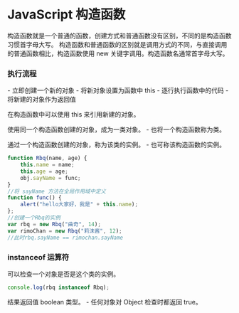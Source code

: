 # JavaScript 构造函数

构造函数就是一个普通的函数，创建方式和普通函数没有区别，不同的是构造函数习惯首字母大写。
构造函数和普通函数的区别就是调用方式的不同，与直接调用的普通函数相比，构造函数使用 new 关键字调用。构造函数名通常首字母大写。

### 执行流程

 \- 立即创建一个新的对象
 \- 将新对象设置为函数中 this
 \- 逐行执行函数中的代码
 \- 将新建的对象作为返回值

在构造函数中可以使用 this 来引用新建的对象。

使用同一个构造函数创建的对象，成为一类对象。
 \- 也将一个构造函数称为类。

通过一个构造函数创建的对象，称为该类的实例。
 \- 也可称该构造函数的实例。

```javascript
function Rbq(name, age) {
    this.name = name;
    this.age = age;
    obj.sayName = func;
}
//将 sayName 方法在全局作用域中定义
function func() {
    alert("hello大家好，我是" + this.name);
};
//创建一个Rbq的实例
var rbq = new Rbq("曲奇", 14);
var rimoChan = new Rbq("莉沫酱", 12);
//此时rbq.sayName == rimochan.sayName
```



### instanceof 运算符

可以检查一个对象是否是这个类的实例。

```javascript
console.log(rbq instanceof Rbq);
```

结果返回值 boolean 类型。
 \- 任何对象对 Object 检查时都返回 true。
